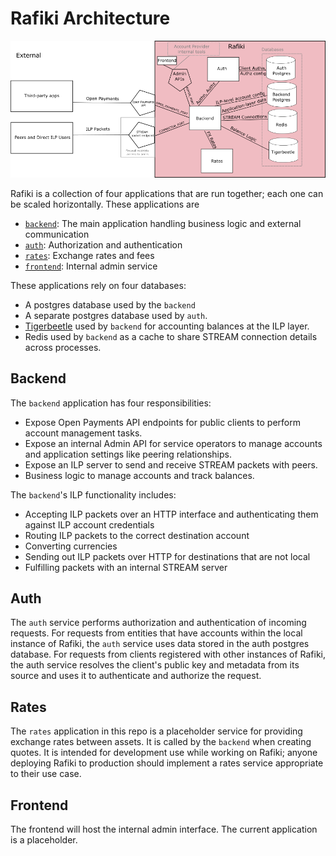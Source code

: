 # Rafiki Architecture

![Architecture diagram](./img/rafiki-architecture.png)

Rafiki is a collection of four applications that are run together; each one can be scaled horizontally. These applications are 

* [`backend`](../packages/backend): The main application handling business logic and external communication 
* [`auth`](../packages/auth): Authorization and authentication
* [`rates`](../packages/rates): Exchange rates and fees
* [`frontend`](../packages/frontend): Internal admin service

These applications rely on four databases:

* A postgres database used by the `backend`
* A separate postgres database used by `auth`.
* [Tigerbeetle](https://github.com/coilhq/tigerbeetle) used by `backend` for accounting balances at the ILP layer.
* Redis used by `backend` as a cache to share STREAM connection details across processes.

## Backend

The `backend` application has four responsibilities: 

* Expose Open Payments API endpoints for public clients to perform account management tasks.
* Expose an internal Admin API for service operators to manage accounts and application settings like peering relationships.
* Expose an ILP server to send and receive STREAM packets with peers.
* Business logic to manage accounts and track balances.

The `backend`'s ILP functionality includes:

- Accepting ILP packets over an HTTP interface and authenticating them against ILP account credentials
- Routing ILP packets to the correct destination account
- Converting currencies 
- Sending out ILP packets over HTTP for destinations that are not local
- Fulfilling packets with an internal STREAM server

## Auth

The `auth` service performs authorization and authentication of incoming requests. For requests from entities that have
accounts within the local instance of Rafiki, the `auth` service uses data stored in the auth postgres database. For requests
from clients registered with other instances of Rafiki, the auth service resolves the client's public key and metadata from its source
and uses it to authenticate and authorize the request.

## Rates

The `rates` application in this repo is a placeholder service for providing exchange rates between assets. It is called by the `backend` when
creating quotes. It is intended for development use while working on Rafiki; anyone deploying Rafiki to production should implement a
rates service appropriate to their use case.

## Frontend

The frontend will host the internal admin interface. The current application is a placeholder.
